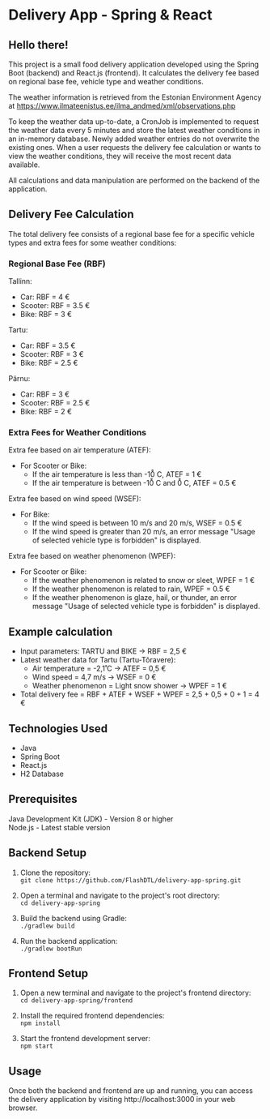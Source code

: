 # Delivery App - Spring & React

## Hello there!

This project is a small food delivery application developed using the Spring Boot (backend) and React.js (frontend). It calculates the delivery fee based on regional base fee, vehicle type and weather conditions. <br>

The weather information is retrieved from the Estonian Environment Agency at https://www.ilmateenistus.ee/ilma_andmed/xml/observations.php <br>

To keep the weather data up-to-date, a CronJob is implemented to request the weather data every 5 minutes and store the latest weather conditions in an in-memory database. 
Newly added weather entries do not overwrite the existing ones.
When a user requests the delivery fee calculation or wants to view the weather conditions, they will receive the most recent data available. <br>

All calculations and data manipulation are performed on the backend of the application.

## Delivery Fee Calculation
The total delivery fee consists of a regional
base fee for a specific vehicle types and extra fees for some weather conditions: <br>

### Regional Base Fee (RBF)
Tallinn: <br>
- Car: RBF = 4 €
- Scooter: RBF = 3.5 €
- Bike: RBF = 3 €

Tartu:

- Car: RBF = 3.5 €
- Scooter: RBF = 3 €
- Bike: RBF = 2.5 €

Pärnu:
- Car: RBF = 3 €
- Scooter: RBF = 2.5 €
- Bike: RBF = 2 €

### Extra Fees for Weather Conditions
Extra fee based on air temperature (ATEF):
- For Scooter or Bike:
  - If the air temperature is less than -10̊ C, ATEF = 1 €
  - If the air temperature is between -10̊ C and 0̊ C, ATEF = 0.5 €

Extra fee based on wind speed (WSEF):
- For Bike:
  - If the wind speed is between 10 m/s and 20 m/s, WSEF = 0.5 €
  - If the wind speed is greater than 20 m/s, an error message "Usage of selected vehicle type is forbidden" is displayed.
 
Extra fee based on weather phenomenon (WPEF):
- For Scooter or Bike:
  - If the weather phenomenon is related to snow or sleet, WPEF = 1 €
  - If the weather phenomenon is related to rain, WPEF = 0.5 €
  - If the weather phenomenon is glaze, hail, or thunder, an error message "Usage of selected vehicle type is forbidden" is displayed.

## Example calculation 
- Input parameters: TARTU and BIKE -> RBF = 2,5 €
- Latest weather data for Tartu (Tartu-Tõravere):
  - Air temperature = -2,1̊ C -> ATEF = 0,5 €
  - Wind speed = 4,7 m/s -> WSEF = 0 €
  - Weather phenomenon = Light snow shower -> WPEF = 1 €
- Total delivery fee = RBF + ATEF + WSEF + WPEF = 2,5 + 0,5 + 0 + 1 = 4 €

## Technologies Used
- Java
- Spring Boot
- React.js
- H2 Database

## Prerequisites
Java Development Kit (JDK) - Version 8 or higher <br>
Node.js - Latest stable version

## Backend Setup
1. Clone the repository: <br>
`git clone https://github.com/FlashDTL/delivery-app-spring.git`

2. Open a terminal and navigate to the project's root directory: <br>
`cd delivery-app-spring`

3. Build the backend using Gradle: <br>
`./gradlew build`

4. Run the backend application: <br>
`./gradlew bootRun`

## Frontend Setup
1. Open a new terminal and navigate to the project's frontend directory: <br>
`cd delivery-app-spring/frontend`

2. Install the required frontend dependencies: <br>
`npm install`

3. Start the frontend development server: <br>
`npm start`

## Usage
Once both the backend and frontend are up and running, you can access the delivery application by visiting http://localhost:3000 in your web browser.
